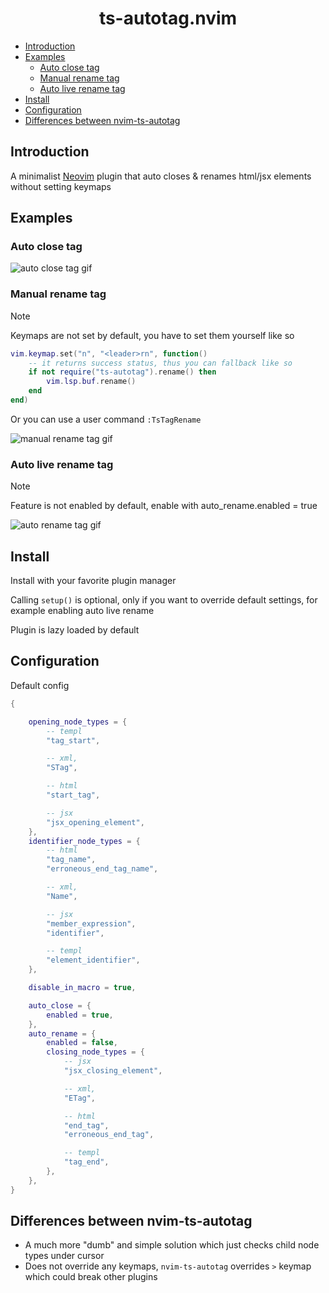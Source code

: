 <h1 align="center">
    ts-autotag.nvim
</h1>

<!--toc:start-->
- [Introduction](#introduction)
- [Examples](#examples)
  - [Auto close tag](#auto-close-tag)
  - [Manual rename tag](#manual-rename-tag)
  - [Auto live rename tag](#auto-live-rename-tag)
- [Install](#install)
- [Configuration](#configuration)
- [Differences between nvim-ts-autotag](#differences-between-nvim-ts-autotag)
<!--toc:end-->

## Introduction

A minimalist [Neovim](https://neovim.io/) plugin that auto closes & renames html/jsx elements without setting keymaps

## Examples

### Auto close tag

![auto close tag gif](https://github.com/user-attachments/assets/64654405-3748-4164-ae52-911d96c2637a)

### Manual rename tag

> [!NOTE]
> Keymaps are not set by default, you have to set them yourself like so

```lua
vim.keymap.set("n", "<leader>rn", function()
	-- it returns success status, thus you can fallback like so
	if not require("ts-autotag").rename() then
		vim.lsp.buf.rename()
	end
end)
```

Or you can use a user command `:TsTagRename`

![manual rename tag gif](https://github.com/user-attachments/assets/0897a3e0-e81d-4be5-8a9c-c8ae98b81b31)

### Auto live rename tag

> [!NOTE]
> Feature is not enabled by default, enable with auto_rename.enabled = true

![auto rename tag gif](https://github.com/user-attachments/assets/ae6f17ab-6108-4805-b86a-ccd047df9ab9)

## Install

Install with your favorite plugin manager

Calling `setup()` is optional, only if you want to override default settings,
for example enabling auto live rename

Plugin is lazy loaded by default

## Configuration

Default config

```lua
{

	opening_node_types = {
		-- templ
		"tag_start",

		-- xml,
		"STag",

		-- html
		"start_tag",

		-- jsx
		"jsx_opening_element",
	},
	identifier_node_types = {
		-- html
		"tag_name",
		"erroneous_end_tag_name",

		-- xml,
		"Name",

		-- jsx
		"member_expression",
		"identifier",

		-- templ
		"element_identifier",
	},

	disable_in_macro = true,

	auto_close = {
		enabled = true,
	},
	auto_rename = {
		enabled = false,
		closing_node_types = {
			-- jsx
			"jsx_closing_element",

			-- xml,
			"ETag",

			-- html
			"end_tag",
			"erroneous_end_tag",

			-- templ
			"tag_end",
		},
	},
}
```

## Differences between nvim-ts-autotag

- A much more "dumb" and simple solution which just checks child node types under cursor
- Does not override any keymaps, `nvim-ts-autotag` overrides `>` keymap which could break other plugins

